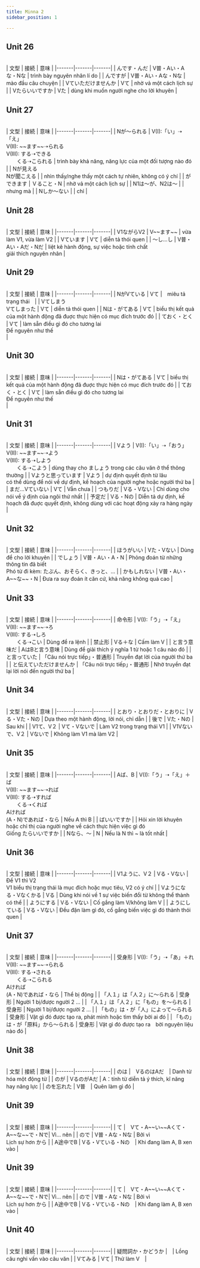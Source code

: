 ```yaml
---
title: Minna 2
sidebar_position: 1

---
```


<!-------------------------------------------- Unit 26 -------------------------------------------->

## Unit 26 
<br/>
| 文型 | 接続  | 意味 |
|-------|-------|-------|
| んです・んだ | V普・Aい・Aな・Nな | trình bày nguyên nhân lí do |
| んですが | V普・Aい・Aな・Nな | mào đầu câu chuyện |
| Vていただけませんか | Vて | nhờ vả một cách lịch sự |
| Vたらいいですか | Vた | dùng khi muốn người nghe cho lời khuyên |

<!-------------------------------------------- Unit 27 -------------------------------------------->

## Unit 27 
<br/>
| 文型 | 接続  | 意味 |
|-------|-------|-------|
| Nが～られる | V(I):「い」➝「え」<br/>V(II): ~~ます~~➝られる<br/>V(III): する➝できる<br/>　　くる➝こられる | trình bày khả năng, năng lực của một đối tượng nào đó |
| Nが見える<br/>Nが聞こえる |  | nhìn thấy/nghe thấy một cách tự nhiên, không có ý chí |
| ができます | Ｖること・N | nhờ vả một cách lịch sự |
| N1は～が、N2は～ |  | nhưng mà |
| Nしか～ない |  | chỉ |

<!-------------------------------------------- Unit 28 -------------------------------------------->

## Unit 28 
<br/>
| 文型 | 接続  | 意味 |
|-------|-------|-------|
| V1ながらV2 | V~~ます~~ | vừa làm V1, vừa làm V2 |
| Vています | Vて | diễn tả thói quen |
| ～し...し | V普・Aい・Aだ・Nだ | liệt kê hành động, sự việc hoặc tính chất <br/> giải thích nguyên nhân |

<!-------------------------------------------- Unit 29 -------------------------------------------->

## Unit 29 
<br/>
| 文型 | 接続  | 意味 |
|-------|-------|-------|
| NがVている | Vて |　miêu tả trạng thái　|
| Vてしまう<br/>Vてしまった | Vて | diễn tả thói quen |
| Nは・がてある | Vて | biểu thị kết quả của một hành động đã đuợc thực hiện có mục đích trước đó |
| ておく・とく | Vて | làm sẵn điều gì đó cho tương lai<br/>Để nguyên như thế <br/> |

<!-------------------------------------------- Unit 30 -------------------------------------------->

## Unit 30 
<br/>
| 文型 | 接続  | 意味 |
|-------|-------|-------|
| Nは・がてある | Vて | biểu thị kết quả của một hành động đã đuợc thực hiện có mục đích trước đó |
| ておく・とく | Vて | làm sẵn điều gì đó cho tương lai<br/>Để nguyên như thế <br/> |

<!-------------------------------------------- Unit 31 -------------------------------------------->

## Unit 31
<br/>
| 文型 | 接続  | 意味 |
|-------|-------|-------|
| Vよう | V(I):「い」➝「おう」<br/>V(II): ~~ます~~➝よう<br/>V(III): する➝しよう<br/>　　くる➝こよう | dùng thay cho ましょう trong các câu văn ở thể thông thường |
| Vようと思っています | Vよう | dự định quyết định từ lâu<br/>có thể dùng để nói về dự định, kế hoạch của người nghe hoặc người thứ ba  |
| まだ…Vていない | Vて | Vẫn chưa  |
| つもりだ | Vる・Vない | Chỉ dùng cho nói về ý định của ngôi thứ nhất  |
| 予定だ | Vる・Nの | Diễn tả dự định, kế hoạch đã đuợc quyết định, không dùng với các hoạt động xảy ra hàng ngày  |

<!-------------------------------------------- Unit 32 -------------------------------------------->

## Unit 32
<br/>
| 文型 | 接続  | 意味 |
|-------|-------|-------|
| ほうがいい | Vた・Vない | Dùng để cho lời khuyên |
| でしょう | V普・Aい・A・N | Phỏng đoán từ những thông tin đã biết<br/>Phó từ đi kèm: たぶん、おそらく、きっと、…  |
| かもしれない | V普・Aい・A~~な~~・N  | Đưa ra suy đoán ít căn cứ, khả năng không quá cao  |

<!-------------------------------------------- Unit 33 -------------------------------------------->

## Unit 33
<br/>
| 文型 | 接続  | 意味 |
|-------|-------|-------|
| 命令形 | V(I):「う」➝「え」<br/>V(II): ~~ます~~➝ろ<br/>V(III): する➝しろ<br/>　　くる➝こい | Dùng để ra lệnh |
| 禁止形 | Vる＋な | Cấm làm V |
| と言う意味だ | AはBと言う意味  | Dùng để giải thích ý nghĩa 1 từ hoặc 1 câu nào đó |
| と言っていた | 「Câu nói trực tiếp」・普通形  | Truyền đạt lời của người thứ ba |
| と伝えていただけませんか | 「Câu nói trực tiếp」・普通形  | Nhờ truyền đạt lại lời nói đến người thứ ba |

<!-------------------------------------------- Unit 34 -------------------------------------------->

## Unit 34
<br/>
| 文型 | 接続  | 意味 |
|-------|-------|-------|
| とおり・とおりだ・とおりに | Vる・Vた・Nの | Dựa theo một hành động, lời nói, chỉ dẫn |
| 後で | Vた・Nの | Sau khi |
| V1て、V２ | Vて・Vないで  | Làm V2 trong trạng thái V1 |
| V1Vないで、V２ | Vないで  | Không làm V1 mà làm V2 |

<!-------------------------------------------- Unit 35 -------------------------------------------->

## Unit 35
<br/>
| 文型 | 接続  | 意味 |
|-------|-------|-------|
| Aば、B | V(I):「う」➝「え」＋ば<br/>V(II): ~~ます~~➝れば<br/>V(III): する➝すれば<br/>　　くる➝くれば<br/>Aければ<br/>(A・N)であれば・なら | Nếu A thì B |
| ばいいですか |  | Hỏi xin lời khuyên hoặc chỉ thị của người nghe về cách thực hiện việc gì đó<br/> Giống たらいいですか |
| Nなら、～ | N  | Nếu là N thì ~ là tốt nhất |

<!-------------------------------------------- Unit 36 -------------------------------------------->

## Unit 36
<br/>
| 文型 | 接続  | 意味 |
|-------|-------|-------|
| V1ように、V２ | Vる・Vない | Để V1 thì V2 <br/> V1 biểu thị trạng thái là mục đích hoặc mục tiêu, V2 có ý chí |
| Vようになる・Vなくかる | Vる | Dùng khi nói về 1 sự việc biến đổi từ không thể thành có thể |
| ようにする | Vる・Vない     | Cố gắng làm V/không làm V |
| ようにしている | Vる・Vない     | Đều đặn làm gì đó, cố gắng biến việc gì đó thành thói quen |

<!-------------------------------------------- Unit 37 -------------------------------------------->

## Unit 37
<br/>
| 文型 | 接続  | 意味 |
|-------|-------|-------|
| 受身形 | V(I):「う」➝「あ」＋れ<br/>V(II): ~~ます~~➝られる<br/>V(III): する➝される<br/>　　くる➝こられる<br/>Aければ<br/>(A・N)であれば・なら | Thể bị động |
| 「人１」は「人２」に～られる | 受身形 | Người 1 bị/được người 2 ... |
| 「人１」は「人２」に「もの」を～られる | 受身形 | Người 1 bị/được người 2 ... |
| 「もの」は・が「人」によって～られる | 受身形 | Vật gì đó được tạo ra, phát minh hoặc tìm thấy bời ai đó |
| 「もの」は・が「原料」から～られる | 受身形 | Vật gì đó được tạo ra　bời nguyên liệu nào đó |

<!-------------------------------------------- Unit 38 -------------------------------------------->

## Unit 38
<br/>
| 文型 | 接続  | 意味 |
|-------|-------|-------|
| のは |　VるのはAだ　| Danh từ hóa một động từ |
| のが | VるのがAだ | A：tính từ diễn tả ý thích, kĩ năng hay năng lực |
| のを忘れた | V普　| Quên làm gì đó |

<!-------------------------------------------- Unit 39 -------------------------------------------->

## Unit 39
<br/>
| 文型 | 接続  | 意味 |
|-------|-------|-------|
| て |　Vて・A~~い~~Aくて・A~~な~~で・Nで| Vì... nên |
| ので | V普・Aな・Nな | Bởi vì <br/> Lịch sự hơn から |
| A途中でB | Vる・Vている・Nの　| Khi đang làm A, B xen vào |

<!-------------------------------------------- Unit 39 -------------------------------------------->

## Unit 39
<br/>
| 文型 | 接続  | 意味 |
|-------|-------|-------|
| て |　Vて・A~~い~~Aくて・A~~な~~で・Nで| Vì... nên |
| ので | V普・Aな・Nな | Bởi vì <br/> Lịch sự hơn から |
| A途中でB | Vる・Vている・Nの　| Khi đang làm A, B xen vào |

<!-------------------------------------------- Unit 40 -------------------------------------------->

## Unit 40
<br/>
| 文型 | 接続  | 意味 |
|-------|-------|-------|
| 疑問詞か・かどうか |　| Lồng câu nghi vấn vào câu văn |
| Vてみる | Vて | Thử làm V　|


